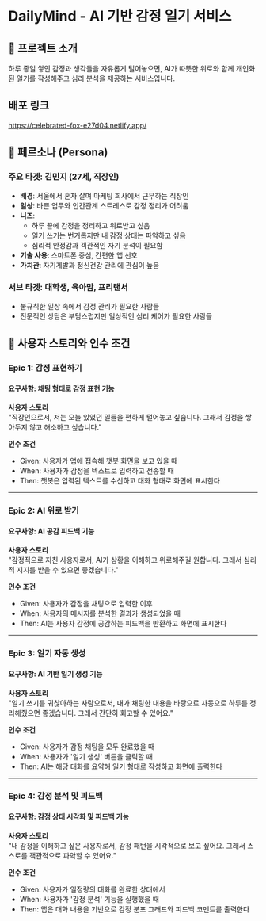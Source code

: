 # DailyMind - AI 기반 감정 일기 서비스

## 🌟 프로젝트 소개

하루 종일 쌓인 감정과 생각들을 자유롭게 털어놓으면, AI가 따뜻한 위로와 함께 개인화된 일기를 작성해주고 심리 분석을 제공하는 서비스입니다.

## 배포 링크

https://celebrated-fox-e27d04.netlify.app/

## 🎯 페르소나 (Persona)

### 주요 타겟: 김민지 (27세, 직장인)

- **배경**: 서울에서 혼자 살며 마케팅 회사에서 근무하는 직장인
- **일상**: 바쁜 업무와 인간관계 스트레스로 감정 정리가 어려움
- **니즈**:
  - 하루 끝에 감정을 정리하고 위로받고 싶음
  - 일기 쓰기는 번거롭지만 내 감정 상태는 파악하고 싶음
  - 심리적 안정감과 객관적인 자기 분석이 필요함
- **기술 사용**: 스마트폰 중심, 간편한 앱 선호
- **가치관**: 자기계발과 정신건강 관리에 관심이 높음

### 서브 타겟: 대학생, 육아맘, 프리랜서

- 불규칙한 일상 속에서 감정 관리가 필요한 사람들
- 전문적인 상담은 부담스럽지만 일상적인 심리 케어가 필요한 사람들

## 📌 사용자 스토리와 인수 조건

### Epic 1: 감정 표현하기

#### 요구사항: 채팅 형태로 감정 표현 기능

**사용자 스토리**  
"직장인으로서, 저는 오늘 있었던 일들을 편하게 털어놓고 싶습니다. 그래서 감정을 쌓아두지 않고 해소하고 싶습니다."

**인수 조건**  
- Given: 사용자가 앱에 접속해 챗봇 화면을 보고 있을 때  
- When: 사용자가 감정을 텍스트로 입력하고 전송할 때  
- Then: 챗봇은 입력된 텍스트를 수신하고 대화 형태로 화면에 표시한다  

---

### Epic 2: AI 위로 받기

#### 요구사항: AI 공감 피드백 기능

**사용자 스토리**  
"감정적으로 지친 사용자로서, AI가 상황을 이해하고 위로해주길 원합니다. 그래서 심리적 지지를 받을 수 있으면 좋겠습니다."

**인수 조건**  
- Given: 사용자가 감정을 채팅으로 입력한 이후  
- When: 사용자의 메시지를 분석한 결과가 생성되었을 때  
- Then: AI는 사용자 감정에 공감하는 피드백을 반환하고 화면에 표시한다  

---

### Epic 3: 일기 자동 생성

#### 요구사항: AI 기반 일기 생성 기능

**사용자 스토리**  
"일기 쓰기를 귀찮아하는 사람으로서, 내가 채팅한 내용을 바탕으로 자동으로 하루를 정리해줬으면 좋겠습니다. 그래서 간단히 회고할 수 있어요."

**인수 조건**  
- Given: 사용자가 감정 채팅을 모두 완료했을 때  
- When: 사용자가 '일기 생성' 버튼을 클릭할 때  
- Then: AI는 해당 대화를 요약해 일기 형태로 작성하고 화면에 출력한다  

---

### Epic 4: 감정 분석 및 피드백

#### 요구사항: 감정 상태 시각화 및 피드백 기능

**사용자 스토리**  
"내 감정을 이해하고 싶은 사용자로서, 감정 패턴을 시각적으로 보고 싶어요. 그래서 스스로를 객관적으로 파악할 수 있어요."

**인수 조건**  
- Given: 사용자가 일정량의 대화를 완료한 상태에서  
- When: 사용자가 '감정 분석' 기능을 실행했을 때  
- Then: 앱은 대화 내용을 기반으로 감정 분포 그래프와 피드백 코멘트를 출력한다  

